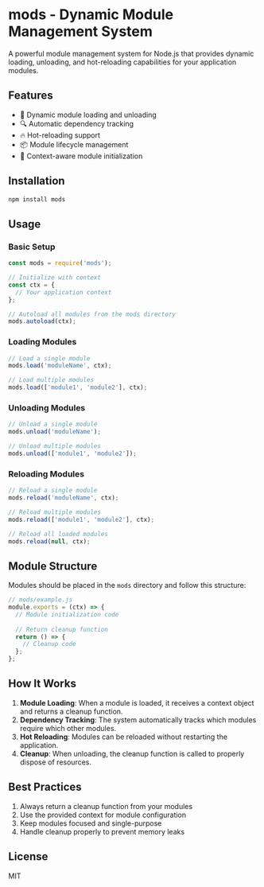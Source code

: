 # mods - Dynamic Module Management System

A powerful module management system for Node.js that provides dynamic loading, unloading, and hot-reloading capabilities for your application modules.

## Features

- 🔄 Dynamic module loading and unloading
- 🔍 Automatic dependency tracking
- 🔥 Hot-reloading support
- 📦 Module lifecycle management
- 🧩 Context-aware module initialization

## Installation

```bash
npm install mods
```

## Usage

### Basic Setup

```javascript
const mods = require('mods');

// Initialize with context
const ctx = {
  // Your application context
};

// Autoload all modules from the mods directory
mods.autoload(ctx);
```

### Loading Modules

```javascript
// Load a single module
mods.load('moduleName', ctx);

// Load multiple modules
mods.load(['module1', 'module2'], ctx);
```

### Unloading Modules

```javascript
// Unload a single module
mods.unload('moduleName');

// Unload multiple modules
mods.unload(['module1', 'module2']);
```

### Reloading Modules

```javascript
// Reload a single module
mods.reload('moduleName', ctx);

// Reload multiple modules
mods.reload(['module1', 'module2'], ctx);

// Reload all loaded modules
mods.reload(null, ctx);
```

## Module Structure

Modules should be placed in the `mods` directory and follow this structure:

```javascript
// mods/example.js
module.exports = (ctx) => {
  // Module initialization code
  
  // Return cleanup function
  return () => {
    // Cleanup code
  };
};
```

## How It Works

1. **Module Loading**: When a module is loaded, it receives a context object and returns a cleanup function.
2. **Dependency Tracking**: The system automatically tracks which modules require which other modules.
3. **Hot Reloading**: Modules can be reloaded without restarting the application.
4. **Cleanup**: When unloading, the cleanup function is called to properly dispose of resources.

## Best Practices

1. Always return a cleanup function from your modules
2. Use the provided context for module configuration
3. Keep modules focused and single-purpose
4. Handle cleanup properly to prevent memory leaks

## License

MIT 